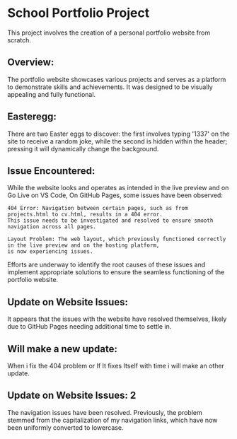 # School Portfolio Project

This project involves the creation of a personal portfolio website from scratch.

## Overview:

The portfolio website showcases various projects and serves as a platform to demonstrate skills and achievements. It was designed to be visually appealing and fully functional.

## Easteregg:

There are two Easter eggs to discover: 
the first involves typing '1337' on the site to receive a random joke, 
while the second is hidden within the header; pressing it will dynamically change the background.


## Issue Encountered:

While the website looks and operates as intended in the live preview and on Go Live on VS Code, On GitHub Pages, some issues have been observed:

    404 Error: Navigation between certain pages, such as from projects.html to cv.html, results in a 404 error.
    This issue needs to be investigated and resolved to ensure smooth navigation across all pages.

    Layout Problem: The web layout, which previously functioned correctly in the live preview and on the hosting platform, 
    is now experiencing issues.

Efforts are underway to identify the root causes of these issues and implement appropriate solutions to ensure the seamless functioning of the portfolio website.

## Update on Website Issues:

It appears that the issues with the website have resolved themselves, likely due to GitHub Pages needing additional time to settle in.

## Will make a new update:

When i fix the 404 problem or If It fixes Itself with time i will make an other update.

## Update on Website Issues: 2

The navigation issues have been resolved. Previously, the problem stemmed from the capitalization of my navigation links, 
which have now been uniformly converted to lowercase.
